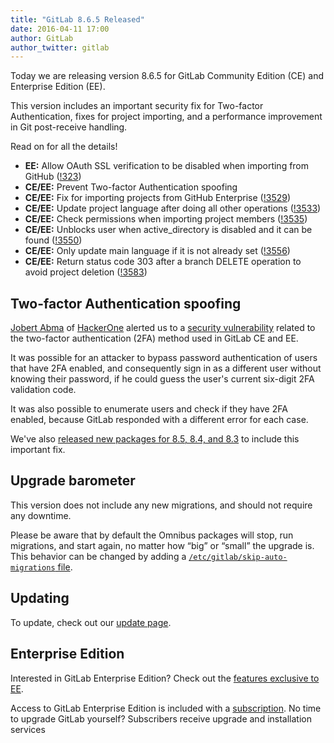 ```yaml
---
title: "GitLab 8.6.5 Released"
date: 2016-04-11 17:00
author: GitLab
author_twitter: gitlab
---
```


Today we are releasing version 8.6.5 for GitLab Community Edition (CE) and
Enterprise Edition (EE).

This version includes an important security fix for Two-factor Authentication,
fixes for project importing, and a performance improvement in Git post-receive
handling.

Read on for all the details!

<!-- more -->

- **EE:** Allow OAuth SSL verification to be disabled when importing from GitHub
  ([!323])
- **CE/EE:** Prevent Two-factor Authentication spoofing
- **CE/EE:** Fix for importing projects from GitHub Enterprise ([!3529])
- **CE/EE:** Update project language after doing all other operations ([!3533])
- **CE/EE:** Check permissions when importing project members ([!3535])
- **CE/EE:** Unblocks user when active_directory is disabled and it can be found
  ([!3550])
- **CE/EE:** Only update main language if it is not already set ([!3556])
- **CE/EE:** Return status code 303 after a branch DELETE operation to avoid
  project deletion ([!3583])

[!323]: https://gitlab.com/gitlab-org/gitlab-ee/merge_requests/323
[!3529]: https://gitlab.com/gitlab-org/gitlab-ce/merge_requests/3529
[!3533]: https://gitlab.com/gitlab-org/gitlab-ce/merge_requests/3533
[!3535]: https://gitlab.com/gitlab-org/gitlab-ce/merge_requests/3535
[!3550]: https://gitlab.com/gitlab-org/gitlab-ce/merge_requests/3550
[!3556]: https://gitlab.com/gitlab-org/gitlab-ce/merge_requests/3556
[!3583]: https://gitlab.com/gitlab-org/gitlab-ce/merge_requests/3583

## Two-factor Authentication spoofing

[Jobert Abma](https://twitter.com/jobertabma) of [HackerOne](https://hackerone.com/jobert)
alerted us to a [security vulnerability] related to the two-factor authentication
(2FA) method used in GitLab CE and EE.

It was possible for an attacker to bypass password authentication of users that
have 2FA enabled, and consequently sign in as a different user without knowing
their password, if he could guess the user's current six-digit 2FA validation
code.

It was also possible to enumerate users and check if they have 2FA enabled,
because GitLab responded with a different error for each case.

We've also [released new packages for 8.5, 8.4, and 8.3][backports] to include this
important fix.

[security vulnerability]: https://gitlab.com/gitlab-org/gitlab-ce/issues/14900
[backports]: /2016/04/11/gitlab-8-dot-5-dot-10-released/

## Upgrade barometer

This version does not include any new migrations, and should not require any
downtime.

Please be aware that by default the Omnibus packages will stop, run migrations,
and start again, no matter how “big” or “small” the upgrade is. This behavior
can be changed by adding a [`/etc/gitlab/skip-auto-migrations`
file](http://doc.gitlab.com/omnibus/update/README.html).

## Updating

To update, check out our [update page](https://about.gitlab.com/update).

## Enterprise Edition

Interested in GitLab Enterprise Edition? Check out the [features exclusive to
EE](https://about.gitlab.com/features/#enterprise).

Access to GitLab Enterprise Edition is included with a [subscription](https://about.gitlab.com/pricing/).
No time to upgrade GitLab yourself? Subscribers receive upgrade and installation
services
